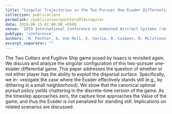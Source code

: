 ```yaml
---
title: "Singular Trajectories in the Two Pursuer One Evader Differential Game"
collection: publications
permalink: /publication/pachter2019singular
date: 2019-06-15 01:00:00 +0500
venue: '2019 International Conference on Unmanned Aircract Systems (<b><i>Accepted</i></b>)'
pubtype: 'conference'
authors: 'M. Pachter, A. Von Moll, E. Garcia, D. Casbeer, D. Milutinović'
excerpt_separator: ""
---
```

The Two Cutters and Fugitive Ship game posed by Isaacs is revisited again. We discuss and analyze the singular configuration of this two-pursuer one-evader differential game. This paper addresses the question of whether or not either player has the ability to exploit the dispersal surface. Specifically, we in- vestigate the case where the Evader effectively stands still (e.g., by dithering in a small neighborhood). We show that the canonical optimal pursuit policy yields chattering in the discrete-time version of the game. As the timestep approaches zero, the capture time approaches the Value of the game, and thus the Evader is not penalized for standing still. Implications on related scenarios are discussed.
